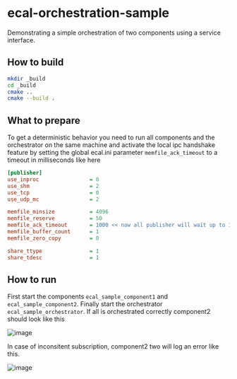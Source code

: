 # ecal-orchestration-sample

Demonstrating a simple orchestration of two components using a service interface.

## How to build

```bash
mkdir _build
cd _build
cmake ..
cmake --build .
```

## What to prepare

To get a deterministic behavior you need to run all components and the orchestrator on the same machine and activate the local ipc handshake feature by setting the global ecal.ini parameter `memfile_ack_timeout` to a timeout in milliseconds like here

```ini
[publisher]
use_inproc                = 0
use_shm                   = 2
use_tcp                   = 0
use_udp_mc                = 2

memfile_minsize           = 4096
memfile_reserve           = 50
memfile_ack_timeout       = 1000 << now all publisher will wait up to 1 seconds for feedback (including processed callback) from a connected subscriber
memfile_buffer_count      = 1
memfile_zero_copy         = 0

share_ttype               = 1
share_tdesc               = 1
```

## How to run

First start the components `ecal_sample_component1` and `ecal_sample_component2`. Finally start the orchestrator `ecal_sample_orchestrator`. If all is orchestrated correctly component2 should look like this

![image](https://user-images.githubusercontent.com/49162693/199268774-a345e756-0a66-41e8-b0d3-6e68ec6bcb06.png)

In case of inconsitent subscription, component2 two will log an error like this.

![image](https://user-images.githubusercontent.com/49162693/199269064-1a0e415f-be28-4dd3-ae76-ef484c55ac69.png)
